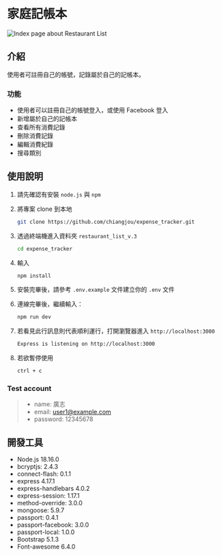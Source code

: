 # 家庭記帳本

![Index page about Restaurant List](./public/image/home.png)

## 介紹

使用者可註冊自己的帳號，記錄屬於自己的記帳本。

### 功能

- 使用者可以註冊自己的帳號登入，或使用 Facebook 登入
- 新增屬於自己的記帳本
- 查看所有消費記錄
- 刪除消費記錄
- 編輯消費紀錄
- 搜尋類別

## 使用說明

1. 請先確認有安裝 `node.js` 與 `npm`

2. 將專案 clone 到本地

   ```bash
   git clone https://github.com/chiangjou/expense_tracker.git
   ```

3. 透過終端機進入資料夾 `restaurant_list_v.3`

   ```bash
   cd expense_tracker
   ```
   
5. 輸入

   ```bash
   npm install
   ```

6. 安裝完畢後，請參考 `.env.example` 文件建立你的 `.env` 文件

7. 連線完畢後，繼續輸入：

   ```bash
   npm run dev
   ```

8. 若看見此行訊息則代表順利運行，打開瀏覽器進入 `http://localhost:3000`

   ```bash
   Express is listening on http://localhost:3000
   ```

9. 若欲暫停使用

   ```bash
   ctrl + c
   ```

### Test account

>* name: 廣志
>* email: user1@example.com
>* password: 12345678

## 開發工具

- Node.js 18.16.0
- bcryptjs: 2.4.3
- connect-flash: 0.1.1
- express 4.17.1
- express-handlebars 4.0.2
- express-session: 1.17.1
- method-override: 3.0.0
- mongoose: 5.9.7
- passport: 0.4.1
- passport-facebook: 3.0.0
- passport-local: 1.0.0
- Bootstrap 5.1.3
- Font-awesome 6.4.0
